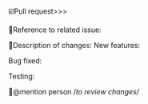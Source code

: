 ☑️Pull request>>>

🥖Reference to related issue:


🎨Description of changes:
  New features:

  Bug fixed:

  Testing:


🍎@mention person /*to review changes/*
